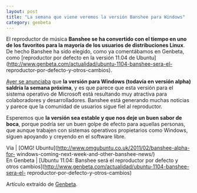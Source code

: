 ```yaml
---
layout: post
title: "La semana que viene veremos la versión Banshee para Windows"
category: genbeta
---
```




El reproductor de música **Banshee se ha convertido con el tiempo en uno de
los favoritos para la mayoría de los usuarios de distribuciones Linux**. De
hecho Banshee ha sido elegido, como ya comentábamos en Genbeta, como
[reproductor por defecto en la versión 11.04 de
Ubuntu](http://www.genbeta.com/actualidad/ubuntu-1104-banshee-sera-el-
reproductor-por-defecto-y-otros-cambios).

[Ayer se anunciaba](http://twitter.com/#!/gabaug/status/39113347198758912) que
**la versión para Windows (todavía en versión alpha) saldría la semana
próxima**, y es que parece que esta versión para el sistema operativo de
Microsoft está resultando muy atractiva para colaboradores y desarrolladores.
Banshee está generando muchas noticias y parece que la comunidad de usuarios
sigue fiel al reproductor.

Esperemos que **la versión sea estable y que nos deje un buen sabor de boca**,
porque podría ser un buen golpe de efecto para aquellas personas, que aunque
trabajen con sistemas operativos propietarios como Windows, siguen apoyando y
creyendo en el software libre.

Vía | [OMG! Ubuntu](http://www.omgubuntu.co.uk/2011/02/banshee-alpha-for-
windows-coming-next-week-and-other-banshee-news/)  
En Genbeta | [Ubuntu 11.04: Banshee será el reproductor por defecto y otros
cambios](http://www.genbeta.com/actualidad/ubuntu-1104-banshee-sera-el-
reproductor-por-defecto-y-otros-cambios)

Artículo extraído de [Genbeta](http://www.genbeta.com).